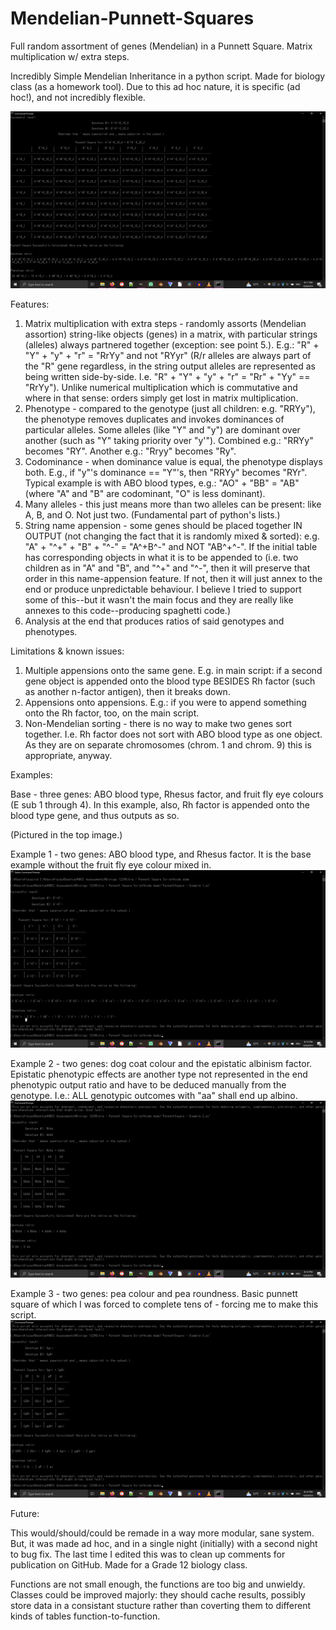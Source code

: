 # Mendelian-Punnett-Squares
Full random assortment of genes (Mendelian) in a Punnett Square. Matrix multiplication w/ extra steps.

Incredibly Simple Mendelian Inheritance in a python script. Made for biology class (as a homework tool). Due to this ad hoc nature, it is specific (ad hoc!), and not incredibly flexible.

![image](https://raw.githubusercontent.com/PeachDoughnut/Mendelian-Punnett-Squares/main/basic_expected_output.png)

Features:
  1. Matrix multiplication with extra steps - randomly assorts (Mendelian assortion) string-like objects (genes) in a matrix, with particular strings (alleles) always partnered together (exception: see point 5.). E.g.: "R" + "Y" + "y" + "r" = "RrYy" and not "RYyr" (R/r alleles are always part of the "R" gene regardless, in the string output alleles are represented as being written side-by-side. I.e. "R" + "Y" + "y" + "r" = "Rr" + "Yy" == "RrYy"). Unlike numerical multiplication which is commutative and where in that sense: orders simply get lost in matrix multiplication.
  2. Phenotype - compared to the genotype (just all children: e.g. "RRYy"), the phenotype removes duplicates and invokes dominances of particular alleles. Some alleles (like "Y" and "y") are dominant over another (such as "Y" taking priority over "y'"). Combined e.g.: "RRYy" becomes "RY". Another e.g.: "Rryy" becomes "Ry".
  3. Codominance - when dominance value is equal, the phenotype displays both. E.g., if "y"'s dominance == "Y"'s, then "RRYy" becomes "RYr". Typical example is with ABO blood types, e.g.: "AO" + "BB" = "AB" (where "A" and "B" are codominant, "O" is less dominant).
  4. Many alleles - this just means more than two alleles can be present: like A, B, and O. Not just two. (Fundamental part of python's lists.)
  5. String name appension - some genes should be placed together IN OUTPUT (not changing the fact that it is randomly mixed & sorted): e.g. "A" + "^+" + "B" + "^-" = "A^+B^-" and NOT "AB^+^-". If the initial table has corresponding objects in what it is to be appended to (i.e. two children as in "A" and "B", and "^+" and "^-", then it will preserve that order in this name-appension feature. If not, then it will just annex to the end or produce unpredictable behaviour. I believe I tried to support some of this--but it wasn't the main focus and they are really like annexes to this code--producing spaghetti code.)
  6. Analysis at the end that produces ratios of said genotypes and phenotypes.

Limitations & known issues:
  1. Multiple appensions onto the same gene. E.g. in main script: if a second gene object is appended onto the blood type BESIDES Rh factor (such as another n-factor antigen), then it breaks down.
  2. Appensions onto appensions. E.g.: if you were to append something onto the Rh factor, too, on the main script.
  3. Non-Mendelian sorting - there is no way to make two genes sort together. I.e. Rh factor does not sort with ABO blood type as one object. As they are on separate chromosomes (chrom. 1 and chrom. 9) this is appropriate, anyway.

Examples:

  Base - three genes: ABO blood type, Rhesus factor, and fruit fly eye colours (E sub 1 through 4). In this example, also, Rh factor is appended onto the blood type gene, and thus outputs as so.

(Pictured in the top image.)

  Example 1 - two genes: ABO blood type, and Rhesus factor. It is the base example without the fruit fly eye colour mixed in.
![image](https://raw.githubusercontent.com/PeachDoughnut/Mendelian-Punnett-Squares/main/ex1_expected_output.png)

  Example 2 - two genes: dog coat colour and the epistatic albinism factor. Epistatic phenotypic effects are another type not represented in the end phenotypic output ratio and have to be deduced manually from the genotype. I.e.: ALL genotypic outcomes with "aa" shall end up albino.
![image](https://raw.githubusercontent.com/PeachDoughnut/Mendelian-Punnett-Squares/main/ex2_expected_output.png)

  Example 3 - two genes: pea colour and pea roundness. Basic punnett square of which I was forced to complete tens of - forcing me to make this script.
![image](https://raw.githubusercontent.com/PeachDoughnut/Mendelian-Punnett-Squares/main/ex3_expected_output.png)

Future:

This would/should/could be remade in a way more modular, sane system. But, it was made ad hoc, and in a single night (initially) with a second night to bug fix. The last time I edited this was to clean up comments for publication on GitHub. Made for a Grade 12 biology class.

Functions are not small enough, the functions are too big and unwieldy. Classes could be improved majorly: they should cache results, possibly store data in a consistant stucture rather than coverting them to different kinds of tables function-to-function.
